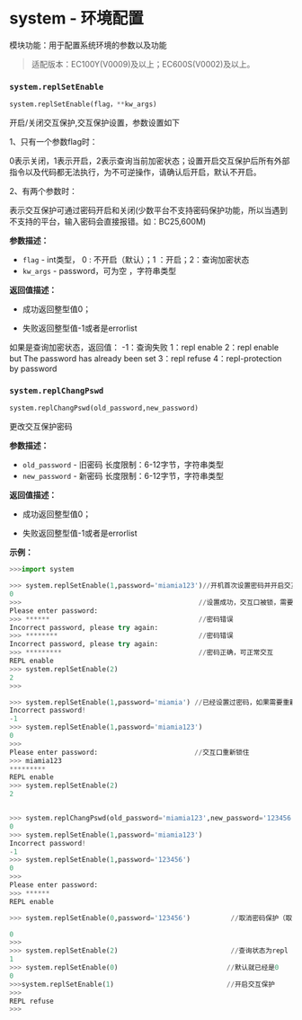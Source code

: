 # system - 环境配置

模块功能：用于配置系统环境的参数以及功能

> 适配版本：EC100Y(V0009)及以上；EC600S(V0002)及以上。


### `system.replSetEnable`

```python
system.replSetEnable(flag，**kw_args)
```

开启/关闭交互保护,交互保护设置，参数设置如下

1、只有一个参数flag时：

0表示关闭，1表示开启，2表示查询当前加密状态；设置开启交互保护后所有外部指令以及代码都无法执行，为不可逆操作，请确认后开启，默认不开启。

2、有两个参数时：

表示交互保护可通过密码开启和关闭(少数平台不支持密码保护功能，所以当遇到不支持的平台，输入密码会直接报错。如：BC25,600M)

**参数描述：**

* `flag` -  int类型， 0 : 不开启（默认）；1 ：开启；2：查询加密状态
* `kw_args` -  password，可为空 ，字符串类型

**返回值描述：**

* 成功返回整型值0；

* 失败返回整型值-1或者是errorlist

如果是查询加密状态，返回值：
-1：查询失败
1：repl enable
2：repl enable but The password has already been set
3：repl refuse
4：repl-protection by password


### `system.replChangPswd`

```python
system.replChangPswd(old_password,new_password)
```

更改交互保护密码

**参数描述：**

* `old_password` -  旧密码 长度限制：6-12字节，字符串类型
* `new_password` -  新密码 长度限制：6-12字节，字符串类型

**返回值描述：**

* 成功返回整型值0；

* 失败返回整型值-1或者是errorlist

**示例：**

```python
>>>import system

>>> system.replSetEnable(1,password='miamia123')//开机首次设置密码并开启交互保护，可设置任意长度在6-12位之间的密码内容
0
>>>                                            //设置成功，交互口被锁，需要输入密码才能正常使用
Please enter password:
>>> ******                                     //密码错误
Incorrect password, please try again:
>>> ********                                   //密码错误
Incorrect password, please try again:
>>> *********                                  //密码正确，可正常交互
REPL enable
>>> system.replSetEnable(2)
2
>>>

>>> system.replSetEnable(1,password='miamia') //已经设置过密码，如果需要重新锁住交互口，需要输入正确密码
Incorrect password!
-1
>>> system.replSetEnable(1,password='miamia123')
0
>>> 
Please enter password:                        //交互口重新锁住
>>> miamia123
*********
REPL enable
>>> system.replSetEnable(2)
2


>>> system.replChangPswd(old_password='miamia123',new_password='123456') //change password
0
>>> system.replSetEnable(1,password='miamia123')                         //更改密码成功之后，继续用老密码锁交互口，提示密码不正确
Incorrect password!
-1
>>> system.replSetEnable(1,password='123456')                            //新密码重新加锁交互口，成功
0
>>> 
Please enter password:
>>> ******
REPL enable

>>> system.replSetEnable(0,password='123456')          //取消密码保护（取消加密保护之后可使用任意新密码重新加锁交互口）

0
>>> 
>>> system.replSetEnable(2)                            //查询状态为repl enable
1
>>> system.replSetEnable(0)                           //默认就已经是0
0
>>>system.replSetEnable(1)                            //开启交互保护
>>>
REPL refuse
>>>
```
